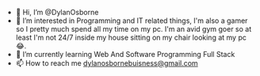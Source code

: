 - 👋 Hi, I’m @DylanOsborne
- 👀 I’m interested in Programming and IT related things, I'm also a gamer so I pretty much spend all my time on my pc. I'm an avid gym goer so at least I'm not 24/7 inside my house sitting on my chair looking at my pc😂.
- 🌱 I’m currently learning Web And Software Programming Full Stack
- 📫 How to reach me dylanosbornebuisness@gmail.com

<!---
DylanOsborne/DylanOsborne is a ✨ special ✨ repository because its `README.md` (this file) appears on your GitHub profile.
You can click the Preview link to take a look at your changes.
--->
